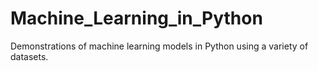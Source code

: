 # Machine_Learning_in_Python

Demonstrations of machine learning models in Python using a variety of datasets.
